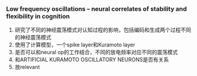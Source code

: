 ### Low frequency oscillations – neural correlates of stability and flexibility in cognition
1. 研究了不同的神经震荡模式对认知过程的影响，包括编码和生成两个过程不同的神经震荡模式
2. 使用了计算模型，一个spike layer和Kuramoto layer
3. 是否可以和neural op的工作结合，不同的放电频率对应不同的震荡模式
4. 和ARTIFICIAL KURAMOTO OSCILLATORY NEURONS是否有关系
5. 放relevant